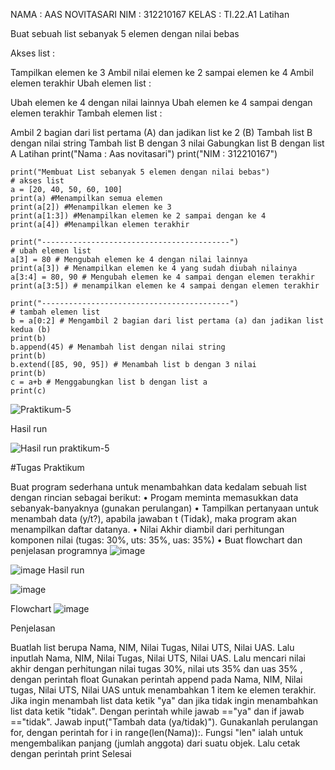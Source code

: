 NAMA : AAS NOVITASARI
NIM : 312210167
KELAS : TI.22.A1
Latihan

Buat sebuah list sebanyak 5 elemen dengan nilai bebas

Akses list :

Tampilkan elemen ke 3
Ambil nilai elemen ke 2 sampai elemen ke 4
Ambil elemen terakhir
Ubah elemen list :

Ubah elemen ke 4 dengan nilai lainnya
Ubah elemen ke 4 sampai dengan elemen terakhir
Tambah elemen list :

Ambil 2 bagian dari list pertama (A) dan jadikan list ke 2 (B)
Tambah list B dengan nilai string
Tambah list B dengan 3 nilai
Gabungkan list B dengan list A
Latihan
    print("Nama : Aas novitasari")
    print("NIM  : 312210167")

    print("Membuat List sebanyak 5 elemen dengan nilai bebas")
    # akses list
    a = [20, 40, 50, 60, 100]
    print(a) #Menampilkan semua elemen
    print(a[2]) #Menampilkan elemen ke 3
    print(a[1:3]) #Menampilkan elemen ke 2 sampai dengan ke 4
    print(a[4]) #Menampilkan elemen terakhir

    print("------------------------------------------")
    # ubah elemen list
    a[3] = 80 # Mengubah elemen ke 4 dengan nilai lainnya
    print(a[3]) # Menampilkan elemen ke 4 yang sudah diubah nilainya
    a[3:4] = 80, 90 # Mengubah elemen ke 4 sampai dengan elemen terakhir
    print(a[3:5]) # menampilkan elemen ke 4 sampai dengan elemen terakhir

    print("------------------------------------------")
    # tambah elemen list
    b = a[0:2] # Mengambil 2 bagian dari list pertama (a) dan jadikan list kedua (b)
    print(b)
    b.append(45) # Menambah list dengan nilai string
    print(b)
    b.extend([85, 90, 95]) # Menambah list b dengan 3 nilai
    print(b)
    c = a+b # Menggabungkan list b dengan list a
    print(c)

![Praktikum-5](https://user-images.githubusercontent.com/116045324/203505289-31deb066-f86c-4e19-817c-be25d711c36b.PNG)

Hasil run

![Hasil run praktikum-5](https://user-images.githubusercontent.com/116045324/203505440-947671f5-4d5c-4e9b-b663-1e257bdc7a5d.PNG)


#Tugas Praktikum

Buat program sederhana untuk menambahkan data kedalam sebuah
list dengan rincian sebagai berikut:
  • Progam meminta memasukkan data sebanyak-banyaknya (gunakan perulangan)
  • Tampilkan pertanyaan untuk menambah data (y/t?), apabila jawaban t (Tidak), maka program akan menampilkan daftar datanya. 
  • Nilai Akhir diambil dari perhitungan komponen nilai (tugas: 30%, uts: 35%, uas: 35%)
  • Buat flowchart dan penjelasan programnya
![image](https://user-images.githubusercontent.com/116045324/203505750-1530bedf-feb5-499b-b946-c5d8021c007f.png)


![image](https://user-images.githubusercontent.com/116045324/203505799-b2950613-f812-4806-8985-59f6bba4f57b.png)
Hasil run

![image](https://user-images.githubusercontent.com/116045324/203505870-d953d8c7-134a-42b8-87c1-03cbeac6e98d.png)


Flowchart
![image](https://user-images.githubusercontent.com/116045324/203505609-a358cede-0b98-44a2-8cf8-5f3b2ebb0cdd.png)



Penjelasan

Buatlah list berupa Nama, NIM, Nilai Tugas, Nilai UTS, Nilai UAS.
Lalu inputlah Nama, NIM, Nilai Tugas, Nilai UTS, Nilai UAS.
Lalu mencari nilai akhir dengan perhitungan nilai tugas 30%, nilai uts 35% dan uas 35% , dengan perintah float
Gunakan perintah append pada Nama, NIM, Nilai tugas, Nilai UTS, Nilai UAS untuk menambahkan 1 item ke elemen terakhir.
Jika ingin menambah list data ketik "ya" dan jika tidak ingin menambahkan list data ketik "tidak". Dengan perintah while jawab =="ya" dan if jawab =="tidak". Jawab input("Tambah data (ya/tidak)").
Gunakanlah perulangan for, dengan perintah for i in range(len(Nama)):. Fungsi "len" ialah untuk mengembalikan panjang (jumlah anggota) dari suatu objek.
Lalu cetak dengan perintah print
Selesai
